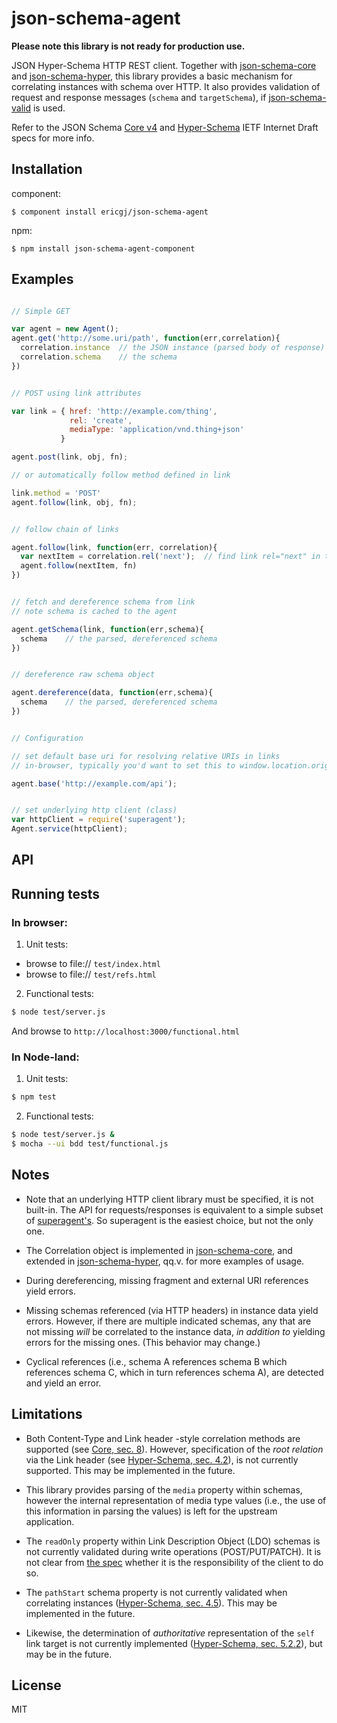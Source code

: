 
# json-schema-agent

  **Please note this library is not ready for production use.**

  JSON Hyper-Schema HTTP REST client. Together with [json-schema-core][core] 
  and [json-schema-hyper][hyper], this library provides a basic mechanism for
  correlating instances with schema over HTTP. It also provides validation 
  of request and response messages (`schema` and `targetSchema`), if 
  [json-schema-valid][valid] is used. 
  
  Refer to the JSON Schema [Core v4][speccore] and [Hyper-Schema][spechyper] 
  IETF Internet Draft specs for more info.


## Installation

component:

    $ component install ericgj/json-schema-agent

npm:

    $ npm install json-schema-agent-component


## Examples

  ```javascript

  // Simple GET

  var agent = new Agent();
  agent.get('http://some.uri/path', function(err,correlation){
    correlation.instance  // the JSON instance (parsed body of response)
    correlation.schema    // the schema
  })


  // POST using link attributes

  var link = { href: 'http://example.com/thing',
               rel: 'create',
               mediaType: 'application/vnd.thing+json'
             }

  agent.post(link, obj, fn);

  // or automatically follow method defined in link

  link.method = 'POST'
  agent.follow(link, obj, fn);


  // follow chain of links

  agent.follow(link, function(err, correlation){
    var nextItem = correlation.rel('next');  // find link rel="next" in the schema
    agent.follow(nextItem, fn)
  })

  
  // fetch and dereference schema from link
  // note schema is cached to the agent
  
  agent.getSchema(link, function(err,schema){
    schema    // the parsed, dereferenced schema
  })

  
  // dereference raw schema object
  
  agent.dereference(data, function(err,schema){
    schema    // the parsed, dereferenced schema
  })


  // Configuration
 
  // set default base uri for resolving relative URIs in links
  // in-browser, typically you'd want to set this to window.location.origin

  agent.base('http://example.com/api'); 
  

  // set underlying http client (class)
  var httpClient = require('superagent');
  Agent.service(httpClient);


  ```

## API

   
## Running tests

### In browser:

1. Unit tests: 
  - browse to file:// `test/index.html`
  - browse to file:// `test/refs.html`

2. Functional tests:

  ```sh
  $ node test/server.js
  ```
  And browse to `http://localhost:3000/functional.html`


### In Node-land:

1. Unit tests:
  
  ```sh
  $ npm test
  ```

2. Functional tests:

  ```sh
  $ node test/server.js &
  $ mocha --ui bdd test/functional.js
  ```

## Notes

- Note that an underlying HTTP client library must be specified, it is not
  built-in. The API for requests/responses is equivalent to a simple subset 
  of [superagent's][superagent]. So superagent is the easiest choice, but not
  the only one.

- The Correlation object is implemented in [json-schema-core][core], and 
  extended in [json-schema-hyper][hyper], qq.v. for more examples of usage.

- During dereferencing, missing fragment and external URI references yield 
  errors.

- Missing schemas referenced (via HTTP headers) in instance data yield
  errors. However, if there are multiple indicated schemas, any that are
  not missing _will_ be correlated to the instance data, _in addition to_
  yielding errors for the missing ones. (This behavior may change.)

- Cyclical references (i.e., schema A references schema B which references 
  schema C, which in turn references schema A), are detected and yield an
  error.


## Limitations


- Both Content-Type and Link header -style correlation methods are supported
(see [Core, sec. 8][speccore8]). However, specification of the _root relation_ 
via the Link header (see [Hyper-Schema, sec. 4.2][spechyper4-2]), is not 
currently supported. This may be implemented in the future.

- This library provides parsing of the `media` property within schemas, 
however the internal representation of media type values (i.e., the use of this
information in parsing the values) is left for the upstream application.

- The `readOnly` property within Link Description Object (LDO) schemas is
not currently validated during write operations (POST/PUT/PATCH). It is not
clear from [the spec][spechyper4-4] whether it is the responsibility of the 
client to do so.

- The `pathStart` schema property is not currently validated when correlating
instances ([Hyper-Schema, sec. 4.5][spechyper4-5]). This may be implemented in 
the future.

- Likewise, the determination of _authoritative_ representation of the `self`
link target is not currently implemented 
([Hyper-Schema, sec. 5.2.2][spechyper5-2-2]), but may be in the future.


## License

  MIT


[spechyper]: http://tools.ietf.org/html/draft-luff-json-hyper-schema-00
[spechyper4-2]: http://tools.ietf.org/html/draft-luff-json-hyper-schema-00#section-4.2
[spechyper4-4]: http://tools.ietf.org/html/draft-luff-json-hyper-schema-00#section-4.4
[spechyper4-5]: http://tools.ietf.org/html/draft-luff-json-hyper-schema-00#section-4.5
[spechyper5-2-2]: http://tools.ietf.org/html/draft-luff-json-hyper-schema-00#section-5.2.2
[speccore]: http://tools.ietf.org/html/draft-zyp-json-schema-04
[speccore8]: http://tools.ietf.org/html/draft-zyp-json-schema-04#section-8.1
[core]: https://github.com/ericgj/json-schema-core
[hyper]: https://github.com/ericgj/json-schema-hyper
[valid]: https://github.com/ericgj/json-schema-valid
[superagent]: https://github.com/visionmedia/superagent


